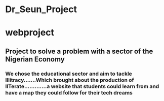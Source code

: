 ﻿# Dr_Seun_Project
# webproject

## Project to solve a problem with a sector of the Nigerian Economy

### We chose the educational sector and aim to tackle Illitracy.......Which brought about the production of lITerate.............a website that students could learn from and have a map they could follow for their tech dreams

